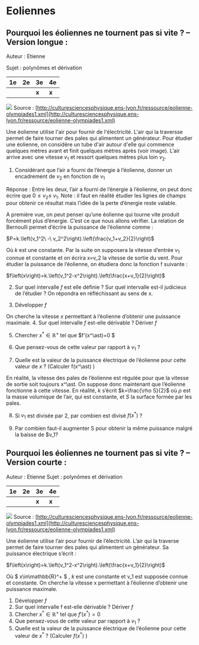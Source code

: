 # Eoliennes

## **Pourquoi les éoliennes ne tournent pas si vite ? – Version longue :** 

Auteur : Etienne

Sujet : polynômes et dérivation

| **1e** | **2e** | **3e** | **4e** |
|--------| --- | --- | --- |
|        |        | **x** | **x** |

![](../images/betz.png)
Source : [http://culturesciencesphysique.ens-lyon.fr/ressource/eolienne-olympiades1.xml](http://culturesciencesphysique.ens-lyon.fr/ressource/eolienne-olympiades1.xml)

Une éolienne utilise l'air pour fournir de l'électricité. L'air qui la traversse permet de faire tourner des pales qui alimentent un générateur. Pour étudier une éolienne, on considère un tube d'air autour d'elle qui commence quelques mètres avant et finit quelques mètres après (voir image). L’air arrive avec une vitesse $v_1$ et ressort quelques mètres plus loin $v_2$. 

1. 	Considérant que l’air a fourni de l’énergie à l’éolienne, donner un encadrement de $v_2$ en fonction de $v_1$

Réponse : Entre les deux, l’air a fourni de l’énergie à l’éolienne, on peut donc écrire que ${0\le v}_2\le\ v_1$. Note : il faut en réalité étudier les lignes de champs pour obtenir ce résultat mais l’idée de la perte d’énergie reste valable.

A première vue, on peut penser qu’une éolienne qui tourne vite produit forcément plus d’énergie. C’est ce que nous allons vérifier. La relation de Bernoulli permet d’écrire la puissance de l’éolienne comme :

$P=k.\left(v_1^2\ -\ v_2^2\right).\left(\frac{v_1+v_2}{2}\right)$

Où $k$ est une constante. Par la suite on supposera la vitesse d’entrée $v_1$ connue et constante et on écrira x=v_2 la vitesse de sortie du vent. Pour étudier la puissance de l’éolienne, on étudiera donc la fonction f suivante : 

$f\left(x\right)=k.\left(v_1^2-x^2\right).\left(\frac{x+v_1}{2}\right)$

2. 	Sur quel intervalle $f$ est elle définie ? Sur quel intervalle est-il judicieux de l’étudier ? On répondra en réfléchissant au sens de x.

3. Développer $f$

On cherche la vitesse $x$ permettant à l’éolienne d’obtenir une puissance maximale.
4. Sur quel intervalle $f$ est-elle dérivable ? Dériver $f$

5. Chercher $x^\ast\in\mathbb{R}^+$ tel que $f'(x^\ast)=0 $

6. Que pensez-vous de cette valeur par rapport à $v_1$ ? 

7. Quelle est la valeur de la puissance électrique de l’éolienne pour cette valeur de $x$ ? (Calculer f(x^\ast) )

En réalité, la vitesse des pales de l’éolienne est régulée pour que la vitesse de sortie soit toujours x^\ast. On suppose donc maintenant que l’éolienne fonctionne à cette vitesse. En réalité, $k$ s’écrit $k=\frac{\rho S}{2}$ où $\rho$ est la masse volumique de l’air, qui est constante, et $S$ la surface formée par les pales.

8. Si $v_1$ est divisée par 2, par combien est divisé  $f\left(x^*\right)$ ?

9. Par combien faut-il augmenter S pour obtenir la même puissance malgré la baisse de $v_1?


## **Pourquoi les éoliennes ne tournent pas si vite ? – Version courte :** 

Auteur : Etienne
Sujet : polynômes et dérivation

| **1e** | **2e** | **3e** | **4e** |
| --- | --- | --- | --- |
||| **x** | **x** |

![](../images/betz.png)
Source : [http://culturesciencesphysique.ens-lyon.fr/ressource/eolienne-olympiades1.xml](http://culturesciencesphysique.ens-lyon.fr/ressource/eolienne-olympiades1.xml)


Une éolienne utilise l’air pour fournir de l’électricité. L’air qui la traverse permet de faire tourner des pales qui alimentent un générateur. Sa puissance électrique s’écrit : 

$f\left(x\right)=k.\left(v_1^2-x^2\right).\left(\frac{x+v_1}{2}\right)$

Où $ x\in\mathbb{R}^+ $ , $k$ est une constante et v_1 est supposée connue et constante. 
On cherche la vitesse x permettant à l’éolienne d’obtenir une puissance maximale.
1. Développer $f$
2. Sur quel intervalle f est-elle dérivable ? Dériver $f$
3.	Chercher $x^\ast\in\mathbb{R}^+$ tel que $f'(x^\ast)=0$
4.	Que pensez-vous de cette valeur par rapport à $v_1$ ?
5.	Quelle est la valeur de la puissance électrique de l’éolienne pour cette valeur de $x^\ast$ ? (Calculer $f(x^\ast)$ )
